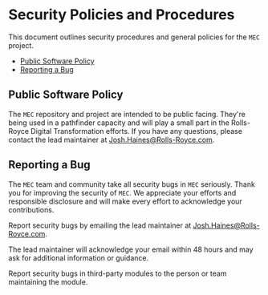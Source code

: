 # Security Policies and Procedures

This document outlines security procedures and general policies for the `MEC`
project.

* [Public Software Policy](#public-software-policy)
* [Reporting a Bug](#reporting-a-bug)

## Public Software Policy

The `MEC` repository and project are intended to be public facing. They're being used in a pathfinder capacity and will play a small part in the Rolls-Royce Digital Transformation efforts.  If you have any questions, please contact the lead maintainer at [Josh.Haines@Rolls-Royce.com](mailto:Josh.Haines@Rolls-Royce.com).

## Reporting a Bug

The `MEC` team and community take all security bugs in `MEC` seriously.
Thank you for improving the security of `MEC`. We appreciate your efforts and
responsible disclosure and will make every effort to acknowledge your
contributions.

Report security bugs by emailing the lead maintainer at [Josh.Haines@Rolls-Royce.com](mailto:Josh.Haines@Rolls-Royce.com).

The lead maintainer will acknowledge your email within 48 hours and may ask for additional information or guidance.

Report security bugs in third-party modules to the person or team maintaining
the module.
